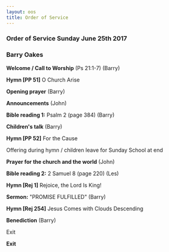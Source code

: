 ```yaml
---
layout: oos
title: Order of Service
---
```

### Order of Service Sunday June 25th 2017
### Barry Oakes

**Welcome / Call to Worship** (Ps 21:1-7) (Barry)

**Hymn [PP 51]** O Church Arise

**Opening prayer** (Barry)

**Announcements** (John)

**Bible reading 1:** Psalm 2 (page 384) (Barry)

**Children's talk** (Barry)

**Hymn [PP 52]** For the Cause

Offering during hymn / children leave for Sunday School at end

**Prayer for the church and the world** (John)

**Bible reading 2:** 2 Samuel 8 (page 220) (Les)

**Hymn [Rej 1]** Rejoice, the Lord Is King!

**Sermon:** "PROMISE FULFILLED" (Barry)

**Hymn [Rej 254]** Jesus Comes with Clouds Descending

**Benediction** (Barry)

Exit

**Exit**
